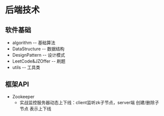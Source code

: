 # 后端技术

## 软件基础
*  algorithm -- 基础算法
* DataStructure -- 数据结构
* DesignPattern -- 设计模式
* LeetCode&JZOffer -- 刷题
* utils -- 工具类

## 框架API
* Zookeeper
    - 实战监控服务器动态上下线：client监听zk子节点，server端 创建/删除子节点 表示上下线

